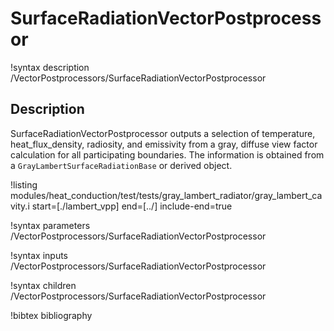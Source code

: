 # SurfaceRadiationVectorPostprocessor

!syntax description /VectorPostprocessors/SurfaceRadiationVectorPostprocessor

## Description

SurfaceRadiationVectorPostprocessor outputs
a selection of temperature, heat_flux_density, radiosity, and emissivity
from a gray, diffuse view factor calculation for all participating boundaries.
The information is obtained from a `GrayLambertSurfaceRadiationBase` or derived
object.


!listing modules/heat_conduction/test/tests/gray_lambert_radiator/gray_lambert_cavity.i start=[./lambert_vpp] end=[../] include-end=true

!syntax parameters /VectorPostprocessors/SurfaceRadiationVectorPostprocessor

!syntax inputs /VectorPostprocessors/SurfaceRadiationVectorPostprocessor

!syntax children /VectorPostprocessors/SurfaceRadiationVectorPostprocessor

!bibtex bibliography

